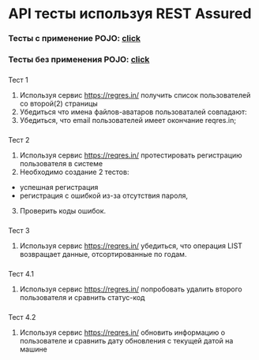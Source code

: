# АPI тесты используя REST Assured
###
### Тесты с применение POJO: [click](https://github.com/baisaganov/QA_tests/blob/main/src/test/java/api/ReqresPOJOTest.java)
### Тесты без применения POJO: [click](https://github.com/baisaganov/QA_tests/blob/main/src/test/java/api/ReqresNoPOJOTest.java)
###
Тест 1
1. Используя сервис https://regres.in/ получить список пользователей со второй(2) страницы
2. Убедиться что имена файлов-аватаров пользоваталей совпадают:
3. Убедиться, что email пользователей имеет окончание reqres.in;
###
Тест 2
1. Используя сервис https://reqres.in/ протестировать регистрацию пользователя в системе
2. Необходимо создание 2 тестов:
- успешная регистрация
- регистрация с ошибкой из-за отсутствия пароля,
3. Проверить коды ошибок.
###
Тест 3
1. Используя сервис https://reqres.in/ убедиться, что операция LIST<RESOURCE> возвращает данные, отсортированные по годам.
###
Тест 4.1
1. Используя сервис https://regres.in/ попробовать удалить второго пользователя и сравнить статус-код
###
Тест 4.2
1. Используя сервис https://reqres.in/ обновить информацию о пользователе и сравнить дату обновления с текущей датой на машине
